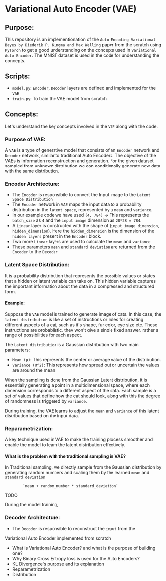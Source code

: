 # Variational Auto Encoder (VAE)

## Purpose:
This repository is an implementionation of the `Auto-Encoding Variational Bayes by Diederik P. Kingma and Max Welling` paper from the scratch using `PyTorch` to get a good understanding on the concepts used in `Variational Auto Encoder`. The MNIST dataset is used in the code for understanding the concepts.

## Scripts:
- `model.py`: `Encoder`, `Decoder` layers are defined and implemented for the `VAE`
- `train.py`: To train the VAE model from scratch

## Concepts:
Let's understand the key concepts involved in the `VAE` along with the code.

### Purpose of VAE:

A `VAE` is a type of generative model that consists of an `Encoder` network and `Decoder` network, similar to traditional Auto Encoders. The objective of the VAEs is information reconstruction and generation. For the given dataset sampled from unknown distribution we can conditionally generate new data with the same distribution.

### Encoder Architecture:

- The `Encoder` is responsibile to convert the Input Image to the `Latent Space Distribution`
- The `Encoder` network in `VAE` maps the input data to a probability distribution in the `latent space`, represented by a `mean` and `variance`.
- In our example code we have used `(4, 784)` -> This represents the `batch_size` as `4` and the `input image` dimension as `28*28 = 784`.
- A `Linear` layer is constructed with the shape of (`input_image_dimension`, `hidden_dimension`). Here the `hidden_dimension` is the dimension of the `hidden layers` present in the `Encoder` block.
- Two more `Linear` layers are used to calculate the `mean` and `variance`
- These parameters `mean` and `standard deviation` are returned from the `Encoder` to the `Decoder`

### Latent Space Distribution:

It is a probability distribution that represents the possible values or states that a hidden or latent variable can take on. This hidden variable captures the important information about the data in a compressed and structured form.

#### Example:

Suppose the `VAE` model is trained to generate image of cats. In this case, the `latent distribution` is like a set of instructions or rules for creating different aspects of a cat, such as it's shape, fur color, eye size etc. These instructions are probablistic, they won't give  a single fixed answer, rather a range of possibilities for each aspect.

The `Latent distribution` is a Gaussian distribution with two main parameters:

- `Mean (μ)`: This represents the center or average value of the distribution.
- `Variance (σ^2)`: This represents how spread out or uncertain the values are around the mean

When the sampling is done from the Gaussian Latent distribution, it is essentially generating a point in a multidimensional space, where each dimension corresponds to a different aspect of the data. Each sample is a set of values that define how the cat should look, along with this the degree of randomness is triggered by `variance`.

During training, the VAE learns to adjust the `mean` and `variance` of this latent distribution based on the input data.

### Reparametrization:

A key technique used in VAE to make the training process smoother and enable the model to learn the latent distribution effectively.

#### What is the problem with the traditional sampling in VAE?

In Traditional sampling, we directly sample from the Gaussian distribution by generating random numbers and scaling them by the learned `mean` and `standard deviation`

            `mean + random_number * standard_deviation`

TODO

During the model training, 


### Decoder Architecture:

- The `Decoder` is responsible to reconstruct the `input` from the 


Variational Auto Encoder implemented from scratch

- What is Variational Auto Encoder? and what is the purpose of building one?
- Why Binary Cross Entropy loss is used for the Auto Encoders?
- KL Divergence's purpose and its explanation
- Reparametrization
- Distribution

